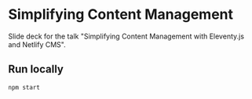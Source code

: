 # Simplifying Content Management

Slide deck for the talk "Simplifying Content Management with Eleventy.js and Netlify CMS".

## Run locally

`npm start`
